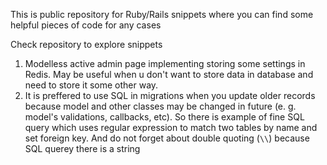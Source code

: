 This is public repository for Ruby/Rails snippets where you can find some helpful pieces of code for any cases

Check repository to explore snippets

1. Modelless active admin page implementing storing some settings in Redis. May be useful when u don't want to store data in database and need to store it some other way.
2. It is preffered to use SQL in migrations when you update older records because model and other classes may be changed in future (e. g. model's validations, callbacks, etc). So there is example of fine SQL query which uses regular expression to match two tables by name and set foreign key. And do not forget about double quoting (`\\`) because SQL querey there is a string
